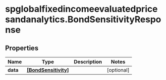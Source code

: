 # spglobalfixedincomeevaluatedpricesandanalytics.BondSensitivityResponse

## Properties

Name | Type | Description | Notes
------------ | ------------- | ------------- | -------------
**data** | [**[BondSensitivity]**](BondSensitivity.md) |  | [optional] 


